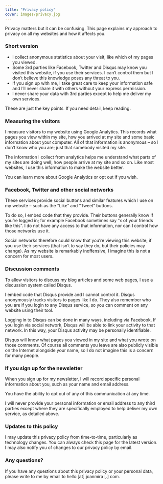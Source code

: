 ```yaml
---
title: "Privacy policy"
cover: images/privacy.jpg
---
```


Privacy matters but it can be confusing. This page explains my approach to privacy on all my websites and how it affects you.

### Short version

* I collect anonymous statistics about your visit, like which of my pages you viewed.
* Some 3rd parties like Facebook, Twitter and Disqus may know you visited this website, if you use their services. I can’t control them but I don’t believe this knowledge poses any threat to you.
* If you sign up with me, I take great care to keep your information safe and I’ll never share it with others without your express permission.
* I never share your data with 3rd parties except to help me deliver my own services.

These are just the key points. If you need detail, keep reading.

### Measuring the visitors

I measure visitors to my website using Google Analytics. This records what pages you view within my site, how you arrived at my site and some basic information about your computer. All of that information is anonymous – so I don’t know who you are; just that somebody visited my site.

The information I collect from analytics helps me understand what parts of my sites are doing well, how people arrive at my site and so on. Like most websites, I use this information to make the website better.

You can learn more about Google Analytics or opt out if you wish.

### Facebook, Twitter and other social networks

These services provide social buttons and similar features which I use on my website – such as the “Like” and “Tweet” buttons.

To do so, I embed code that they provide. Their buttons generally know if you’re logged in; for example Facebook sometimes say “x of your friends like this”. I do not have any access to that information, nor can I control how those networks use it.

Social networks therefore could know that you’re viewing this website, if you use their services (that isn’t to say they do, but their policies may change). As my website is remarkably inoffensive, I imagine this is not a concern for most users.

### Discussion comments

To allow visitors to discuss my blog articles and some web pages, I use a discussion system called Disqus.

I embed code that Disqus provide and I cannot control it. Disqus anonymously tracks visitors to pages like I do. They also remember who you are if you login to any Disqus service, so you can comment on any website using their tool.

Logging in to Disqus can be done in many ways, including via Facebook. If you login via social network, Disqus will be able to link your activity to that network. In this way, your Disqus activity may be personally identifiable.

Disqus will know what pages you viewed in my site and what you wrote on those comments. Of course all comments you leave are also publicly visible on the Internet alongside your name, so I do not imagine this is a concern for many people.

### If you sign up for the newsletter

When you sign up for my newsletter, I will record specific personal information about you, such as your name and email address.

You have the ability to opt out of any of this communication at any time.

I will never provide your personal information or email address to any third parties except where they are specifically employed to help deliver my own service, as detailed above.

### Updates to this policy

I may update this privacy policy from time-to-time, particularly as technology changes. You can always check this page for the latest version. I may also notify you of changes to our privacy policy by email.

### Any questions?

If you have any questions about this privacy policy or your personal data, please write to me by email to hello [at] joanmira [.] com.
